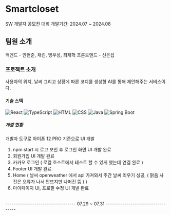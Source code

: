# Smartcloset
SW 개발자 공모전 대회
개발기간: 2024.07 ~ 2024.08

## 팀원 소개
백엔드 - 안현준, 채린, 명우성, 최재혁
프론트엔드 - 신은섭

### 프로젝트 소개
사용자의 위치, 날씨 그리고 상황에 따른 코디를 생성형 AI를 통해 제안해주는 서비스이다.

#### 기술 스택
![React](https://img.shields.io/badge/React-61DAFB?style=flat&logo=React&logoColor=white)
![TypeScript](https://img.shields.io/badge/TypeScript-61DAFB?style=flat&logo=React&logoColor=white)
![HTML](https://img.shields.io/badge/HTML-E34F26?style=flat&logo=HTML5&logoColor=white)
![CSS](https://img.shields.io/badge/CSS-1572B6?style=flat&logo=CSS3&logoColor=white)
![Java](https://img.shields.io/badge/Java-007396?style=flat&logo=Java&logoColor=white)
![Spring Boot](https://img.shields.io/badge/Spring%20Boot-6DB33F?style=flat&logo=Spring%20Boot&logoColor=white)

##### 개발 현황
개발자 도구로 아이폰 12 PRO 기준으로 UI 개발
1. npm start 시 로고 보인 후 로그인 화면 UI 개발 완료
2. 회원가입 UI 개발 완료
3. 카카오 로그인 ( 로컬 호스트에서 테스트 할 수 있게 했는데 연결 완료 )
4. Footer UI 개발 완료
5. Home ( 날씨 openweather 에서 api 가져와서 주간 날씨 띄우기 성공, ( 맑음 사진은 오류가 나서 안뜨지만 나머진 뜸 ) )
6. 마이페이지 UI, 프로필 수정 UI 개발 완료
</br>
----------------------------------   07.29 ~ 07.31  ---------------------------------- 
